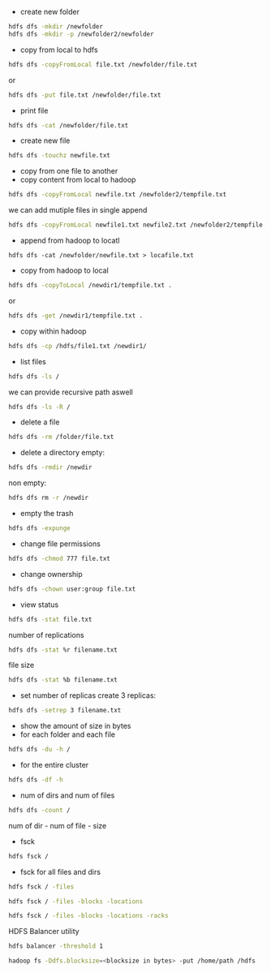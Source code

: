 
- create new folder
```bash
hdfs dfs -mkdir /newfolder
hdfs dfs -mkdir -p /newfolder2/newfolder
```

- copy from local to hdfs
```bash
hdfs dfs -copyFromLocal file.txt /newfolder/file.txt
```
or
```bash
hdfs dfs -put file.txt /newfolder/file.txt
```

- print file
```bash
hdfs dfs -cat /newfolder/file.txt
```

- create new file
```bash
hdfs dfs -touchz newfile.txt
```

- copy from one file to another
- copy content from local to hadoop
```bash
hdfs dfs -copyFromLocal newfile.txt /newfolder2/tempfile.txt
```

we can add mutiple files in single append
```bash
hdfs dfs -copyFromLocal newfile1.txt newfile2.txt /newfolder2/tempfile.txt
```

- append from hadoop to locatl
```
hdfs dfs -cat /newfolder/newfile.txt > locafile.txt
```

- copy from hadoop to local
```bash
hdfs dfs -copyToLocal /newdir1/tempfile.txt .
```
or 
```bash
hdfs dfs -get /newdir1/tempfile.txt .
```

- copy within hadoop
```bash
hdfs dfs -cp /hdfs/file1.txt /newdir1/
```

- list files
```bash
hdfs dfs -ls /
```
we can provide recursive path aswell
```bash
hdfs dfs -ls -R /
```

- delete a file
```bash
hdfs dfs -rm /folder/file.txt
```

- delete a directory
empty:
```bash
hdfs dfs -rmdir /newdir
```
non empty:
```bash
hdfs dfs rm -r /newdir
```

- empty the trash
```bash
hdfs dfs -expunge
```

- change file permissions
```bash
hdfs dfs -chmod 777 file.txt
```

- change ownership
```bash
hdfs dfs -chown user:group file.txt
```

- view status
```bash
hdfs dfs -stat file.txt
```

number of replications
```bash
hdfs dfs -stat %r filename.txt
```

file size
```bash
hdfs dfs -stat %b filename.txt
```

- set number of replicas
create 3 replicas:
```bash
hdfs dfs -setrep 3 filename.txt
```

- show the amount of size in bytes
- for each folder and each file
```bash
hdfs dfs -du -h /
```

- for the entire cluster
```bash
hdfs dfs -df -h 
```

- num of dirs and num of files
```bash
hdfs dfs -count /
```
num of dir - num of file - size

- fsck
```bash
hdfs fsck /
```

- fsck for all files and dirs
```bash
hdfs fsck / -files
```

```bash
hdfs fsck / -files -blocks -locations
```

```bash
hdfs fsck / -files -blocks -locations -racks
```

HDFS Balancer utility
```bash
hdfs balancer -threshold 1
```

```bash
hadoop fs -Ddfs.blocksize=<blocksize in bytes> -put /home/path /hdfs
```